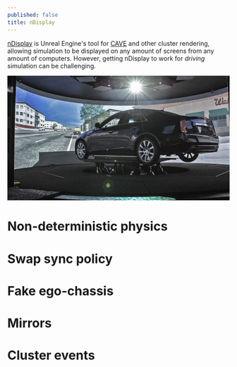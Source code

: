 ```yaml
---
published: false
title: nDisplay
---
```

[nDisplay](https://docs.unrealengine.com/en-US/WorkingWithMedia/nDisplay/index.html) is Unreal Engine's tool for [CAVE](https://en.wikipedia.org/wiki/Cave_automatic_virtual_environment) and other cluster rendering, allowing simulation to be displayed on any amount of screens from any amount of computers. However, getting nDisplay to work for *driving* simulation can be challenging.

[![CAVE](/images/360sim.jpg)][2]

# Non-deterministic physics

# Swap sync policy

# Fake ego-chassis

# Mirrors

# Cluster events

[2]: https://www.cnet.com/roadshow/news/general-motors-gm-360-degree-simulator/